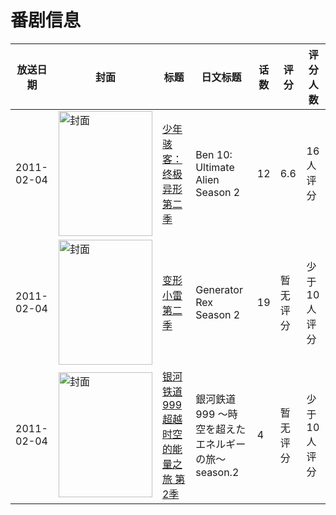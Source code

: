 # 番剧信息

|放送日期|封面|标题|日文标题|话数|评分|评分人数|
|---|---|---|---|---|---|---|
|2011-02-04|<img src="//lain.bgm.tv/pic/cover/c/ae/2b/277176_10V1T.jpg" alt="封面" style="width:150px;height:200px;object-fit:cover;">|[少年骇客：终极异形 第二季](https://bangumi.tv/subject/277176)|Ben 10: Ultimate Alien Season 2|12|6.6|16人评分|
|2011-02-04|<img src="//lain.bgm.tv/pic/cover/c/c1/0f/277192_TC7dl.jpg" alt="封面" style="width:150px;height:200px;object-fit:cover;">|[变形小雷 第二季](https://bangumi.tv/subject/277192)|Generator Rex Season 2|19|暂无评分|少于10人评分|
|2011-02-04|<img src="//lain.bgm.tv/pic/cover/c/f1/7c/485622_jJ4ah.jpg" alt="封面" style="width:150px;height:200px;object-fit:cover;">|[银河铁道999 超越时空的能量之旅 第2季](https://bangumi.tv/subject/485622)|銀河鉄道999 ～時空を超えたエネルギーの旅～season.2|4|暂无评分|少于10人评分|
